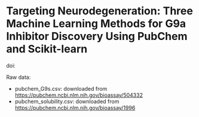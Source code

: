 # Targeting Neurodegeneration: Three Machine Learning Methods for G9a Inhibitor Discovery Using PubChem and Scikit-learn

doi: 

Raw data:
- pubchem_G9s.csv: downloaded from https://pubchem.ncbi.nlm.nih.gov/bioassay/504332 
- pubchem_solubility.csv: downloaded from https://pubchem.ncbi.nlm.nih.gov/bioassay/1996
  
